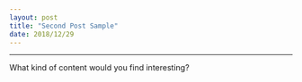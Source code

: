 ```yaml
---
layout: post
title: "Second Post Sample"
date: 2018/12/29
---
```


---
What kind of content would you find interesting?



